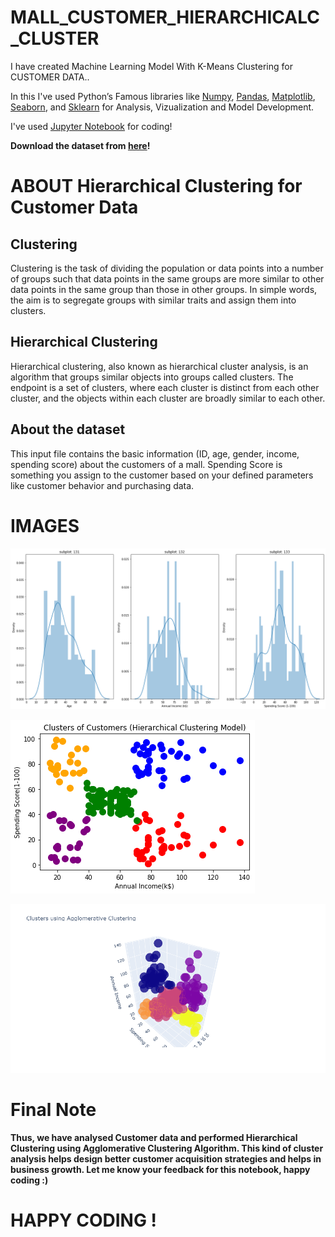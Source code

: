 # MALL_CUSTOMER_HIERARCHICALC_CLUSTER
I have created Machine Learning Model With K-Means Clustering for CUSTOMER DATA..

In this I've used Python’s Famous libraries like [Numpy](https://numpy.org/), [Pandas](https://pandas.pydata.org/), [Matplotlib](https://matplotlib.org/), [Seaborn](https://seaborn.pydata.org/), and [Sklearn](https://scikit-learn.org/) for Analysis, Vizualization and Model Development.

I've used [Jupyter Notebook](https://jupyter.org/) for coding!

**Download the dataset from [here](https://github.com/bobbycodder/MALL_CUSTOMER_HIERARCHICALC_CLUSTER)!**

# ABOUT Hierarchical Clustering for Customer Data

## Clustering
Clustering is the task of dividing the population or data points into a number of groups such that data points in the same groups are more similar to other data points in the same group than those in other groups. In simple words, the aim is to segregate groups with similar traits and assign them into clusters.

## Hierarchical Clustering
Hierarchical clustering, also known as hierarchical cluster analysis, is an algorithm that groups similar objects into groups called clusters. The endpoint is a set of clusters, where each cluster is distinct from each other cluster, and the objects within each cluster are broadly similar to each other.

## About the dataset
This input file contains the basic information (ID, age, gender, income, spending score) about the customers of a mall. Spending Score is something you assign to the customer based on your defined parameters like customer behavior and purchasing data.

# IMAGES

![Image1](https://github.com/bobbycodder/MALL_CUSTOMER_HIERARCHICALC_CLUSTER/blob/main/IMAGES/download%20(1).png)

![Image2](https://github.com/bobbycodder/MALL_CUSTOMER_HIERARCHICALC_CLUSTER/blob/main/IMAGES/download.png)


![Image2](https://github.com/bobbycodder/MALL_CUSTOMER_HIERARCHICALC_CLUSTER/blob/main/IMAGES/newplot.png)
  
  
# Final Note

__Thus, we have analysed Customer data and performed Hierarchical Clustering using Agglomerative Clustering Algorithm. This kind of cluster analysis helps design better customer acquisition strategies and helps in business growth. Let me know your feedback for this notebook, happy coding :)__

# HAPPY CODING !
